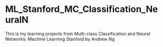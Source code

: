 # ML_Stanford_MC_Classification_NeuralN
This is my learning projects from Multi-class Classification and Neural Networks: Machine Learning Stanford by Andrew Ng
